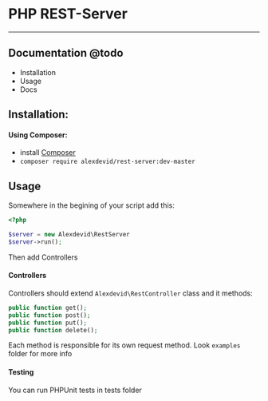 # PHP REST-Server
---
## Documentation @todo
* Installation
* Usage
* Docs

## Installation:
#### Using Composer:
* install [Composer](https://getcomposer.org/)
* ```composer require alexdevid/rest-server:dev-master```

## Usage
Somewhere in the begining of your script add this:
```php
<?php

$server = new Alexdevid\RestServer
$server->run();
```

Then add Controllers

#### Controllers
Controllers should extend ```Alexdevid\RestController``` class and it methods:
```php
public function get();
public function post();
public function put();
public function delete();
```
Each method is responsible for its own request method.
Look ```examples``` folder for more info

#### Testing

You can run PHPUnit tests in tests folder

